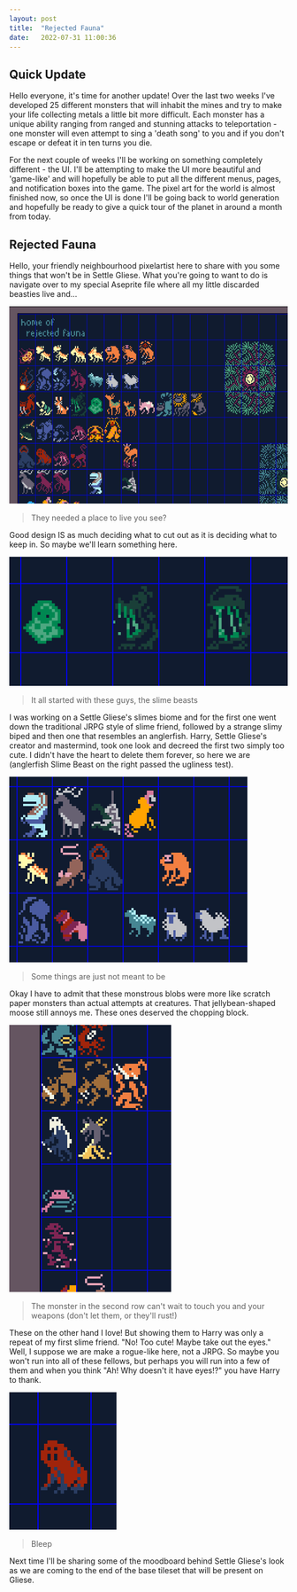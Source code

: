 ```yaml
---
layout: post
title:  "Rejected Fauna"
date:   2022-07-31 11:00:36
---
```


## Quick Update


Hello everyone, it's time for another update! Over the last two weeks I've developed 25 different monsters that will inhabit the mines and try to make your life collecting metals a little bit more difficult. Each monster has a unique ability ranging from ranged and stunning attacks to teleportation - one monster will even attempt to sing a 'death song' to you and if you don't escape or defeat it in ten turns you die.

For the next couple of weeks I'll be working on something completely different - the UI. I'll be attempting to make the UI more beautiful and 'game-like' and will hopefully be able to put all the different menus, pages, and notification boxes into the game. The pixel art for the world is almost finished now, so once the UI is done I'll be going back to world generation and hopefully be ready to give a quick tour of the planet in around a month from today.

## Rejected Fauna

Hello, your friendly neighbourhood pixelartist here to share with you some things that won't be in Settle Gliese. What you're going to want to do is navigate over to my special Aseprite file where all my little discarded beasties live and...

<img src="/images/rejected-1.png" />

> They needed a place to live you see?

Good design IS as much deciding what to cut out as it is deciding what to keep in. So maybe we'll learn something here.

<img src="/images/rejected-2.png" />

> It all started with these guys, the slime beasts

I was working on a Settle Gliese's slimes biome and for the first one went down the traditional JRPG style of slime friend, followed by a strange slimy biped and then one that resembles an anglerfish. Harry, Settle Gliese's creator and mastermind, took one look and decreed the first two simply too cute. I didn't have the heart to delete them forever, so here we are (anglerfish Slime Beast on the right passed the ugliness test).

<img src="/images/rejected-3.png" />

> Some things are just not meant to be

Okay I have to admit that these monstrous blobs were more like scratch paper monsters than actual attempts at creatures. That jellybean-shaped moose still annoys me. These ones deserved the chopping block.

<img src="/images/rejected-4.png" />

> The monster in the second row can't wait to touch you and your weapons (don't let them, or they'll rust!)

These on the other hand I love! But showing them to Harry was only a repeat of my first slime friend. "No! Too cute! Maybe take out the eyes." Well, I suppose we are make a rogue-like here, not a JRPG. So maybe you won't run into all of these fellows, but perhaps you will run into a few of them and when you think "Ah! Why doesn't it have eyes!?" you have Harry to thank.

<img src="/images/rejected-5.png" />

> Bleep

Next time I'll be sharing some of the moodboard behind Settle Gliese's look as we are coming to the end of the base tileset that will be present on Gliese.
